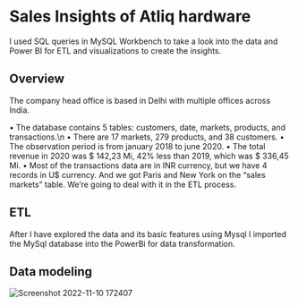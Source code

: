 # Sales Insights of Atliq hardware 

I used SQL queries in MySQL Workbench to take a look into the data and Power BI for ETL and visualizations to create the insights.

## Overview
The company head office is based in Delhi  with multiple offices across India.

•	The database contains 5 tables: customers, date, markets, products, and transactions.\n
•	There are 17 markets, 279 products, and 38 customers.
•	The observation period is from january 2018 to june 2020.
•	The total revenue in 2020 was $ 142,23 Mi, 42% less than 2019, which was $ 336,45 Mi.
•	Most of the transactions data are in INR currency, but we have 4 records in U$ currency.
  And we got Paris and New York on the “sales markets” table. We’re going to deal with it in the ETL process.
  
## ETL
After I have explored the data and its basic features using Mysql I imported the MySql database into the PowerBi for data transformation.

## Data modeling

![Screenshot 2022-11-10 172407](https://user-images.githubusercontent.com/90148389/201164733-a6b7375a-76b6-444b-ba07-faa9725b4157.jpg)

